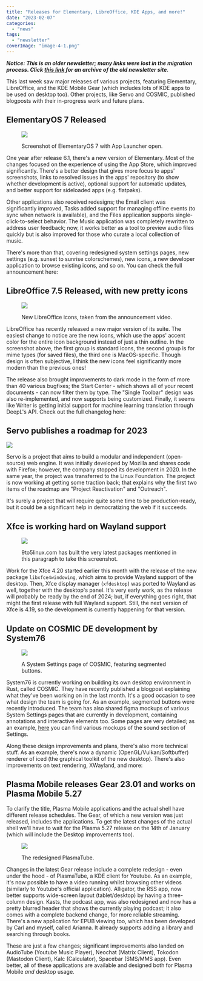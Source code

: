 ```yaml
---
title: "Releases for Elementary, LibreOffice, KDE Apps, and more!"
date: "2023-02-07"
categories: 
  - "news"
tags: 
  - "newsletter"
coverImage: "image-4-1.png"
---
```


**_Notice: This is an older newsletter; many links were lost in the migration process. Click [this link](https://archive.techhut.tv/) for an archive of the old newsletter site_**.

This last week saw major releases of various projects, featuring Elementary, LibreOffice, and the KDE Mobile Gear (which includes lots of KDE apps to be used on desktop too). Other projects, like Servo and COSMIC, published blogposts with their in-progress work and future plans.

## ElementaryOS 7 Released

<figure>

![](images/image.png)

<figcaption>

Screenshot of ElementaryOS 7 with App Launcher open.

</figcaption>

</figure>

One year after release 6.1, there's a new version of Elementary. Most of the changes focused on the experience of using the App Store, which improved significantly. There's a better design that gives more focus to apps' screenshots, links to resolved issues in the apps' repository (to show whether development is active), optional support for automatic updates, and better support for sideloaded apps (e.g. flatpaks).

Other applications also received redesigns; the Email client was significantly improved, Tasks added support for managing offline events (to sync when network is available), and the Files application supports single-click-to-select behavior. The Music application was completely rewritten to address user feedback; now, it works better as a tool to preview audio files quickly but is also improved for those who curate a local collection of music.

There's more than that, covering redesigned system settings pages, new settings (e.g. sunset to sunrise colorschemes), new icons, a new developer application to browse existing icons, and so on. You can check the full announcement here:

## LibreOffice 7.5 Released, with new pretty icons

<figure>

![](images/image-2.png)

<figcaption>

New LibreOffice icons, taken from the announcement video.

</figcaption>

</figure>

LibreOffice has recently released a new major version of its suite. The easiest change to notice are the new icons, which use the apps' accent color for the entire icon background instead of just a thin outline. In the screenshot above, the first group is standard icons, the second group is for mime types (for saved files), the third one is MacOS-specific. Though design is often subjective, I think the new icons feel significantly more modern than the previous ones!

The release also brought improvements to dark mode in the form of more than 40 various bugfixes; the Start Center - which shows all of your recent documents - can now filter them by type. The "Single Toolbar" design was also re-implemented, and now supports being customized. Finally, it seems like Writer is getting initial support for machine learning translation through DeepL's API. Check out the full changelog here:

## Servo publishes a roadmap for 2023

![](images/image-3.png)

Servo is a project that aims to build a modular and independent (open-source) web engine. It was initially developed by Mozilla and shares code with Firefox; however, the company stopped its development in 2020. In the same year, the project was transferred to the Linux Foundation. The project is now working at getting some traction back; that explains why the first two items of the roadmap are "Project Reactivation" and "Outreach".

It's surely a project that will require quite some time to be production-ready, but it could be a significant help in democratizing the web if it succeeds.

## Xfce is working hard on Wayland support

<figure>

![](images/image-4.png)

<figcaption>

9to5linux.com has built the very latest packages mentioned in this paragraph to take this screenshot.

</figcaption>

</figure>

Work for the Xfce 4.20 started earlier this month with the release of the new package `libxfce4windowing`, which aims to provide Wayland support of the desktop. Then, Xfce display manager (`xfdesktop`) was ported to Wayland as well, together with the desktop's panel. It's very early work, as the release will probably be ready by the end of 2024; but, if everything goes right, that might the first release with full Wayland support. Still, the next version of Xfce is 4.19, so the development is currently happening for that version.

## Update on COSMIC DE development by System76

<figure>

![](images/image-5.png)

<figcaption>

A System Settings page of COSMIC, featuring segmented buttons.

</figcaption>

</figure>

System76 is currently working on building its own desktop environment in Rust, called COSMIC. They have recently published a blogpost explaining what they've been working on in the last month. It's a good occasion to see what design the team is going for. As an example, segmented buttons were recently introduced. The team has also shared figma mockups of various System Settings pages that are currently in development, containing annotations and interactive elements too. Some pages are very detailed; as an example, [here](https://www.figma.com/file/142SZP1yG2d34SUdDvkaYV/COSMIC-Settings---Developer-Handoff?node-id=609%3A25719&t=w41SugcesHxrPNI0-0) you can find various mockups of the sound section of Settings.

Along these design improvements and plans, there's also more technical stuff. As an example, there's now a dynamic (OpenGL/Vulkan/Softbuffer) renderer of iced (the graphical toolkit of the new desktop). There's also improvements on text rendering, XWayland, and more:

## Plasma Mobile releases Gear 23.01 and works on Plasma Mobile 5.27

To clarify the title, Plasma Mobile applications and the actual shell have different release schedules. The Gear, of which a new version was just released, includes the applications. To get the latest changes of the actual shell we'll have to wait for the Plasma 5.27 release on the 14th of January (which will include the Desktop improvements too).

<figure>

![](images/image-6.png)

<figcaption>

The redesigned PlasmaTube.

</figcaption>

</figure>

Changes in the latest Gear release include a complete redesign - even under the hood - of PlasmaTube, a KDE client for Youtube. As an example, it's now possible to have a video running whilst browsing other videos (similarly to Youtube's official application). Alligator, the RSS app, now better supports wide-screen layout (tablet/desktop) by having a three-column design. Kasts, the podcast app, was also redesigned and now has a pretty blurred header that shows the currently playing podcast; it also comes with a complete backend change, for more reliable streaming. There's a new application for EPUB viewing too, which has been developed by Carl and myself, called Arianna. It already supports adding a library and searching through books.

These are just a few changes; significant improvements also landed on AudioTube (Youtube Music Player), Neochat (Matrix Client), Tokodon (Mastodon Client), Kalc (Calculator), Spacebar (SMS/MMS app). Even better, all of these applications are available and designed both for Plasma Mobile _and_ desktop usage.
